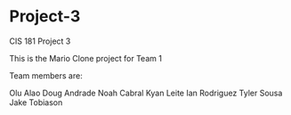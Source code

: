 # Project-3
CIS 181 Project 3

This is the Mario Clone project for Team 1

Team members are:

Olu Alao
Doug Andrade
Noah Cabral
Kyan Leite
Ian Rodriguez
Tyler Sousa
Jake Tobiason

